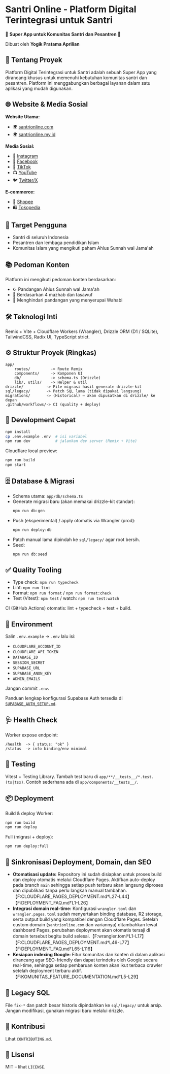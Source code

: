 # Santri Online - Platform Digital Terintegrasi untuk Santri

🕌 **Super App untuk Komunitas Santri dan Pesantren** 🕌

Dibuat oleh **Yogik Pratama Aprilian**

## 🌟 Tentang Proyek

Platform Digital Terintegrasi untuk Santri adalah sebuah Super App yang dirancang khusus untuk memenuhi kebutuhan komunitas santri dan pesantren. Platform ini menggabungkan berbagai layanan dalam satu aplikasi yang mudah digunakan.

## 🌐 Website & Media Sosial

**Website Utama:**

- 🌍 [santrionline.com](https://santrionline.com)
- 🌍 [santrionline.my.id](https://santrionline.my.id)

**Media Sosial:**

- 📸 [Instagram](https://instagram.com/idsantrionline)
- 👥 [Facebook](https://facebook.com/santrionline.my.id)
- 🎵 [TikTok](https://www.tiktok.com/@santrionline.com)
- 📺 [YouTube](https://www.youtube.com/@websantri)
- 🐦 [Twitter/X](https://x.com/Websantrionline)

**E-commerce:**

- 🛒 [Shopee](https://shopee.co.id/onlinesantri)
- 🛍️ [Tokopedia](https://tokopedia.com/santrionline)

## 🎯 Target Pengguna

- Santri di seluruh Indonesia
- Pesantren dan lembaga pendidikan Islam
- Komunitas Islam yang mengikuti paham Ahlus Sunnah wal Jama'ah

## 📚 Pedoman Konten

Platform ini mengikuti pedoman konten berdasarkan:

- ☪️ Pandangan Ahlus Sunnah wal Jama'ah
- 📖 Berdasarkan 4 mazhab dan tasawuf
- 🚫 Menghindari pandangan yang menyerupai Wahabi

## 🛠️ Teknologi Inti

Remix + Vite + Cloudflare Workers (Wrangler), Drizzle ORM (D1 / SQLite), TailwindCSS, Radix UI, TypeScript strict.

## ⚙️ Struktur Proyek (Ringkas)

```
app/
	routes/         -> Route Remix
	components/     -> Komponen UI
	db/             -> schema.ts (Drizzle)
	lib/, utils/    -> Helper & util
drizzle/          -> File migrasi hasil generate drizzle-kit
sql/legacy/       -> Patch SQL lama (tidak dipakai langsung)
migrations/       -> (Historical) – akan dipusatkan di drizzle/ ke depan
.github/workflows/-> CI (quality + deploy)
```

## 🚀 Development Cepat

```sh
npm install
cp .env.example .env  # isi variabel
npm run dev           # jalankan dev server (Remix + Vite)
```

Cloudflare local preview:

```sh
npm run build
npm start
```

## 🗄️ Database & Migrasi

- Schema utama: `app/db/schema.ts`
- Generate migrasi baru (akan memakai drizzle-kit standar):
  ```sh
  npm run db:gen
  ```
- Push (eksperimental) / apply otomatis via Wrangler (prod):
  ```sh
  npm run deploy:db
  ```
- Patch manual lama dipindah ke `sql/legacy/` agar root bersih.
- Seed:
  ```sh
  npm run db:seed
  ```

## ✅ Quality Tooling

- Type check: `npm run typecheck`
- Lint: `npm run lint`
- Format: `npm run format` / `npm run format:check`
- Test (Vitest): `npm test` / watch: `npm run test:watch`

CI (GitHub Actions) otomatis: lint + typecheck + test + build.

## 🔐 Environment

Salin `.env.example` -> `.env` lalu isi:

- `CLOUDFLARE_ACCOUNT_ID`
- `CLOUDFLARE_API_TOKEN`
- `DATABASE_ID`
- `SESSION_SECRET`
- `SUPABASE_URL`
- `SUPABASE_ANON_KEY`
- `ADMIN_EMAILS`

Jangan commit `.env`.

Panduan lengkap konfigurasi Supabase Auth tersedia di
[`SUPABASE_AUTH_SETUP.md`](./SUPABASE_AUTH_SETUP.md).

## 🩺 Health Check

Worker expose endpoint:

```
/health  -> { status: "ok" }
/status  -> info binding/env minimal
```

## 🧪 Testing

Vitest + Testing Library. Tambah test baru di `app/**/__tests__/*.test.(ts|tsx)`.
Contoh sederhana ada di `app/components/__tests__/`.

## 📦 Deployment

Build & deploy Worker:

```sh
npm run build
npm run deploy
```

Full (migrasi + deploy):

```sh
npm run deploy:full
```

## 🔄 Sinkronisasi Deployment, Domain, dan SEO

- **Otomatisasi update:** Repository ini sudah disiapkan untuk proses build dan deploy otomatis melalui Cloudflare Pages. Aktifkan auto-deploy pada branch `main` sehingga setiap push terbaru akan langsung diproses dan dipublikasi tanpa perlu langkah manual tambahan.【F:CLOUDFLARE_PAGES_DEPLOYMENT.md†L27-L44】【F:DEPLOYMENT_FAQ.md†L1-L26】
- **Integrasi domain real-time:** Konfigurasi `wrangler.toml` dan `wrangler.pages.toml` sudah menyertakan binding database, R2 storage, serta output build yang kompatibel dengan Cloudflare Pages. Setelah custom domain (`santrionline.com` dan variannya) ditambahkan lewat dashboard Pages, perubahan deployment akan otomatis tersaji di domain tersebut begitu build selesai.【F:wrangler.toml†L1-L17】【F:CLOUDFLARE_PAGES_DEPLOYMENT.md†L46-L77】【F:DEPLOYMENT_FAQ.md†L65-L116】
- **Kesiapan indexing Google:** Fitur komunitas dan konten di dalam aplikasi dirancang agar SEO-friendly dan dapat terindeks oleh Google secara real-time, sehingga setiap pembaruan konten akan ikut terbaca crawler setelah deployment terbaru aktif.【F:KOMUNITAS_FEATURE_DOCUMENTATION.md†L5-L29】

## 🧹 Legacy SQL

File `fix-*` dan patch besar historis dipindahkan ke `sql/legacy/` untuk arsip. Jangan modifikasi, gunakan migrasi baru melalui drizzle.

## 🤝 Kontribusi

Lihat `CONTRIBUTING.md`.

## 📝 Lisensi

MIT – lihat `LICENSE`.
